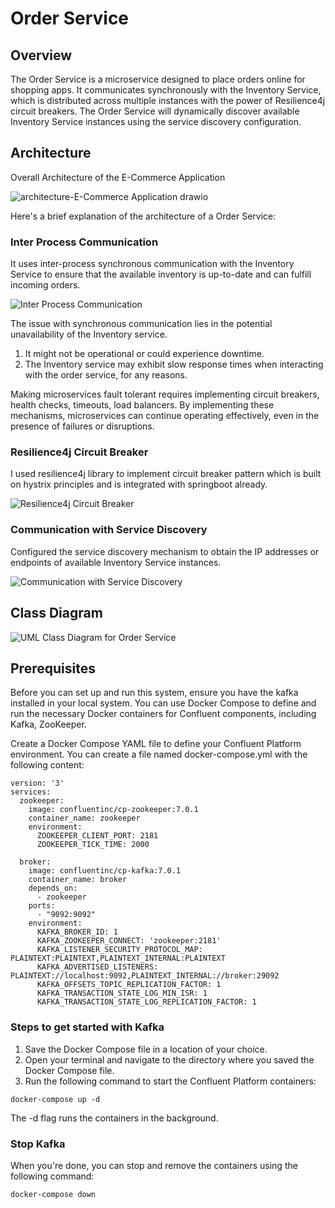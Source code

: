 # Order Service
## Overview
The Order Service is a microservice designed to place orders online for shopping apps. It communicates synchronously with the Inventory Service, which is distributed across multiple instances with the power of Resilience4j circuit breakers. The Order Service will dynamically discover available Inventory Service instances using the service discovery configuration.

## Architecture
Overall Architecture of the E-Commerce Application

![architecture-E-Commerce Application drawio](https://github.com/abhishekjain1416/order-service/assets/142833334/971e98d1-eab2-49f8-913c-013c1adca26a)


Here's a brief explanation of the architecture of a Order Service:

### Inter Process Communication
It uses inter-process synchronous communication with the Inventory Service to ensure that the available inventory is up-to-date and can fulfill incoming orders.

![Inter Process Communication](https://github.com/abhishekjain1416/order-service/assets/142833334/c3822a76-49ec-45d8-977e-bac19f8013ab)


The issue with synchronous communication lies in the potential unavailability of the Inventory service.
1. It might not be operational or could experience downtime.
2. The Inventory service may exhibit slow response times when interacting with the order service, for any reasons.

Making microservices fault tolerant requires implementing circuit breakers, health checks, timeouts, load balancers. By implementing these mechanisms, microservices can continue operating effectively, even in the presence of failures or disruptions.

### Resilience4j Circuit Breaker
I used resilience4j library to implement circuit breaker pattern which is built on hystrix principles and is integrated with springboot already.

![Resilience4j Circuit Breaker](https://github.com/abhishekjain1416/order-service/assets/142833334/0e9c4375-6b7b-4f09-bd6c-045751a3b021)


### Communication with Service Discovery
Configured the service discovery mechanism to obtain the IP addresses or endpoints of available Inventory Service instances.

![Communication with Service Discovery](https://github.com/abhishekjain1416/order-service/assets/142833334/710f23f9-b4b9-4985-9efc-c1e4b54c6ea5)


## Class Diagram
![UML Class Diagram for Order Service](https://github.com/abhishekjain1416/order-service/assets/142833334/e1002ddb-7f2b-4c51-b187-60e16fdee7d8)


## Prerequisites
Before you can set up and run this system, ensure you have the kafka installed in your local system. You can use Docker Compose to define and run the necessary Docker containers for Confluent components, including Kafka, ZooKeeper.

Create a Docker Compose YAML file to define your Confluent Platform environment. You can create a file named docker-compose.yml with the following content:
~~~
version: '3'
services:
  zookeeper:
    image: confluentinc/cp-zookeeper:7.0.1
    container_name: zookeeper
    environment:
      ZOOKEEPER_CLIENT_PORT: 2181
      ZOOKEEPER_TICK_TIME: 2000

  broker:
    image: confluentinc/cp-kafka:7.0.1
    container_name: broker
    depends_on:
      - zookeeper
    ports:
      - "9092:9092"
    environment:
      KAFKA_BROKER_ID: 1
      KAFKA_ZOOKEEPER_CONNECT: 'zookeeper:2181'
      KAFKA_LISTENER_SECURITY_PROTOCOL_MAP: PLAINTEXT:PLAINTEXT,PLAINTEXT_INTERNAL:PLAINTEXT
      KAFKA_ADVERTISED_LISTENERS: PLAINTEXT://localhost:9092,PLAINTEXT_INTERNAL://broker:29092
      KAFKA_OFFSETS_TOPIC_REPLICATION_FACTOR: 1
      KAFKA_TRANSACTION_STATE_LOG_MIN_ISR: 1
      KAFKA_TRANSACTION_STATE_LOG_REPLICATION_FACTOR: 1
~~~

### Steps to get started with Kafka
1. Save the Docker Compose file in a location of your choice.
2. Open your terminal and navigate to the directory where you saved the Docker Compose file.
3. Run the following command to start the Confluent Platform containers:
~~~
docker-compose up -d
~~~
The -d flag runs the containers in the background.

### Stop Kafka

When you're done, you can stop and remove the containers using the following command:
~~~
docker-compose down
~~~

